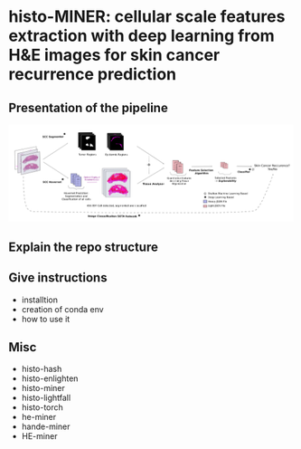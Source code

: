 # histo-MINER: cellular scale features extraction with deep learning from H&E images for skin cancer recurrence prediction

## Presentation of the pipeline

<p align="center">
  <img src="docs/images/pipeline-scheme.png", style="zoom:500%">
</p>

## Explain the repo structure

## Give instructions
- installtion
- creation of conda env 
- how to use it 

## Misc

- histo-hash
- histo-enlighten 
- histo-miner
- histo-lightfall
- histo-torch
- he-miner
- hande-miner
- HE-miner

